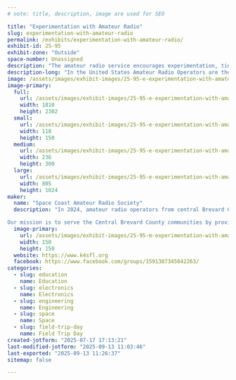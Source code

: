 ```yaml
---
# note: title, description, image are used for SEO

title: "Experimentation with Amateur Radio"
slug: experimentation-with-amateur-radio
permalink: /exhibits/experimentation-with-amateur-radio/
exhibit-id: 25-95
exhibit-zone: "Outside"
space-number: Unassigned
description: "The amateur radio service encourages experimentation, tinkering and making as a core purpose."
description-long: "In the United States Amateur Radio Operators are the only radio service where licensed operators are not just allowed, but encouraged to construct, modify and experiment with their hardware, software, waveforms and processes to extend the art of the possible in radio communications.  Come learn about what opportunities exist for you to use your maker mindset to communicate with fellow hams worldwide."
image: /assets/images/exhibit-images/25-95-e-experimentation-with-amateur-radio-community2-236x300.png
image-primary: 
  full:
    url: /assets/images/exhibit-images/25-95-e-experimentation-with-amateur-radio-community2-full.png
    width: 1810
    height: 2302
  small:
    url: /assets/images/exhibit-images/25-95-e-experimentation-with-amateur-radio-community2-118x150.png
    width: 118
    height: 150
  medium:
    url: /assets/images/exhibit-images/25-95-e-experimentation-with-amateur-radio-community2-236x300.png
    width: 236
    height: 300
  large:
    url: /assets/images/exhibit-images/25-95-e-experimentation-with-amateur-radio-community2-805x1024.png
    width: 805
    height: 1024
maker: 
  name: "Space Coast Amateur Radio Society"
  description: "In 2024, amateur radio operators from central Brevard County created the Space Coast Amateur Radio Society, Inc. to support public service and emergency communications. The group quickly became a registered 501(c)(3) nonprofit public charity and registered with the State of Florida to accept donations. Since its founding, the Society has worked with Brevard County Parks and Recreation hosting youth radio activities at Spring Campouts in both 2024 and 2025, become a Weather Ready Nation Ambassador through the National Weather Service, joined Florida VOAD as the sole amateur radio affiliate, and provided all emergency operations center AUXCOMM support staff during Hurricane Milton as well as supported both the 2024 and 2025 Hurricane Exercises with the EOC.

Our mission is to serve the Central Brevard County communities by providing communication services and educational opportunities. Amateur Radio in the United States is regulated through three levels of FCC licensing: Technician, General, and Amateur Extra. Historically, the FCC established a framework whereby the Amateur Radio community administers license examinations and handles much of the related administrative paperwork submitted to the FCC."
  image-primary:
    url: /assets/images/exhibit-images/25-95-m-experimentation-with-amateur-radio-scars-upsampled-and-background-removed-jpg-150x150.png
    width: 150
    height: 150
  website: https://www.k4sfl.org
  facebook: https://www.facebook.com/groups/1591387345042263/
categories: 
  - slug: education
    name: Education
  - slug: electronics
    name: Electronics
  - slug: engineering
    name: Engineering
  - slug: space
    name: Space
  - slug: field-trip-day
    name: Field Trip Day
created-jotform: "2025-07-17 17:13:21"
last-modified-jotform: "2025-09-13 11:03:46"
last-exported: "2025-09-13 11:26:37"
sitemap: false

---
```

